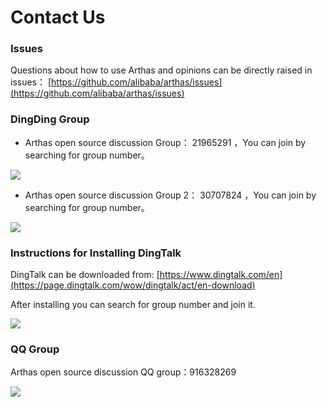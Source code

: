 Contact Us
===


### Issues

Questions about how to use Arthas and opinions can be directly raised in issues： [https://github.com/alibaba/arthas/issues](https://github.com/alibaba/arthas/issues)


### DingDing Group

* Arthas open source discussion Group： 21965291  ，You can join by searching for group number。

![](_static/dingding_qr.jpg)


* Arthas open source discussion Group 2： 30707824 ，You can join by searching for group number。

![](_static/dingding2_qr.jpg)



### Instructions for Installing DingTalk

DingTalk can be downloaded from: [https://www.dingtalk.com/en](https://page.dingtalk.com/wow/dingtalk/act/en-download)

After installing you can search for group number and join it.

![](_static/dingding_group_search.png)


 

### QQ Group

Arthas open source discussion QQ group：916328269

![](_static/qqgroup_qr.jpg)



